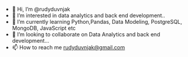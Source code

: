 - 👋 Hi, I’m @rudyduvnjak
- 👀 I’m interested in data analytics and back end development..
- 🌱 I’m currently learning Python,Pandas, Data Modeling, PostgreSQL, MongoDB, JavaScript etc
- 💞️ I’m looking to collaborate on Data Analytics and back end development...
- 📫 How to reach me rudyduvnjak@gmail.com

<!---
rudyduvnjak/rudyduvnjak is a ✨ special ✨ repository because its `README.md` (this file) appears on your GitHub profile.
You can click the Preview link to take a look at your changes.
--->
